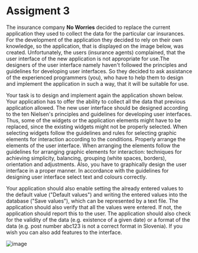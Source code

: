 # Assigment 3

The insurance company **No Worries** decided to replace the current application they used to collect the data for the particular car insurances. For the development of the application they decided to rely on their own knowledge, so the application, that is displayed on the image below, was created. Unfortunately, the users (insurance agents) complained, that the user interface of the new application is not appropriate for use.The designers of the user interface namely haven't followed the principles and guidelines for developing user interfaces. So they decided to ask assistance of the experienced programmers (you), who have to help them to design and implement the application in such a way, that it will be suitable for use.

Your task is to design and implement again the application shown below. Your application has to offer the ability to collect all the data that previous application allowed. The new user interface should be designed according to the ten Nielsen's principles and guidelines for developing user interfaces. Thus, some of the widgets or the application elements might have to be replaced, since the existing widgets might not be properly selected. When selecting widgets follow the guidelines and rules for selecting graphic elements for interaction according to the conditions. Properly arrange the elements of the user interface. When arranging the elements follow the guidelines for arranging graphic elements for interaction: techniques for achieving simplicity, balancing, grouping (white spaces, borders), orientation and adjustments. Also, you have to graphically design the user interface in a proper manner. In accordance with the guidelines for designing user interface select text and colours correctly.

Your application should also enable setting the already entered values to the default value ("Default values") and writing the entered values into the database ("Save values"), which can be represented by a text file. The application should also verify that all the values were entered. If not, the application should report this to the user. The application should also check for the validity of the data (e.g. existence of a given date) or a format of the data (e.g. post number abc123 is not a correct format in Slovenia). If you wish you can also add features to the interface.  



![image](https://ucilnica.fri.uni-lj.si/pluginfile.php/108545/mod_assign/intro/SlikaNaloga3-5-en.jpg "image")
